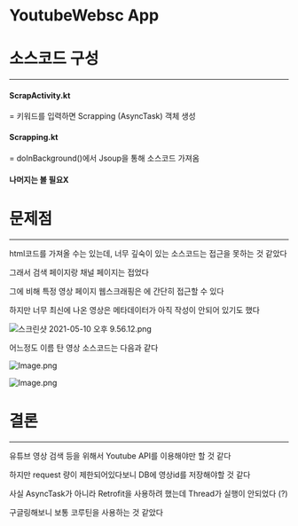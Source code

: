 # YoutubeWebsc App

# 소스코드 구성

---

#### ScrapActivity.kt

= 키워드를 입력하면 Scrapping (AsyncTask) 객체 생성

#### Scrapping.kt

= doInBackground()에서 Jsoup을 통해 소스코드 가져옴

#### 나머지는 볼 필요X

# 문제점

---

html코드를 가져올 수는 있는데, 너무 깊숙이 있는 소스코드는 접근을 못하는 것 같았다

그래서 검색 페이지랑 채널 페이지는 접었다

그에 비해 특정 영상 페이지 웹스크래핑은 <head>에 간단히 접근할 수 있다

하지만 너무 최신에 나온 영상은 메타데이터가 아직 작성이 안되어 있기도 했다

![스크린샷 2021-05-10 오후 9.56.12.png](https://res.craft.do/user/full/fa176664-3985-eb36-93ba-d918d8fd4d32/doc/99F86478-0788-4512-95C2-4E383D421B8C/BA774956-CEB4-4F32-AB32-DEAD89D4D1E6_2/%202021-05-10%20%209.56.12.png)

어느정도 이름 탄 영상 소스코드는 다음과 같다

![Image.png](https://res.craft.do/user/full/fa176664-3985-eb36-93ba-d918d8fd4d32/doc/99F86478-0788-4512-95C2-4E383D421B8C/15ED0BA3-7CA8-4878-9C28-FE4DABABF88F_2/Image.png)

![Image.png](https://res.craft.do/user/full/fa176664-3985-eb36-93ba-d918d8fd4d32/doc/99F86478-0788-4512-95C2-4E383D421B8C/EA716328-2A83-4376-BC91-E24231B359B7_2/Image.png)

# 결론

---

유튜브 영상 검색 등을 위해서 Youtube API를 이용해야만 할 것 같다

하지만 request 량이 제한되어있다보니 DB에 영상id를 저장해야할 것 같다

사실 AsyncTask가 아니라 Retrofit을 사용하려 했는데 Thread가 실행이 안되었다 (?)

구글링해보니 보통 코루틴을 사용하는 것 같았다

